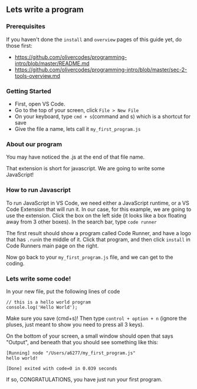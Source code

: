 ## Lets write a program

### Prerequisites

If you haven't done the `install` and `overview` pages of this guide yet, do those first:

- https://github.com/olivercodes/programming-intro/blob/master/README.md
- https://github.com/olivercodes/programming-intro/blob/master/sec-2-tools-overview.md

### Getting Started

- First, open VS Code. 
- Go to the top of your screen, click `File > New File`
- On your keyboard, type `cmd + s`(command and s) which is a shortcut for save
- Give the file a name, lets call it `my_first_program.js`

### About our program

You may have noticed the .js at the end of that file name.

That extension is short for javascript. We are going to write some JavaScript!

### How to run Javascript

To run JavaScript in VS Code, we need either a JavaScript runtime, or a VS Code Extension that will run it. In our case, for this example, we are going to use the extension.
Click the box on the left side (it looks like a box floating away from 3 other boxes). In the search bar, type `code runner`

The first result should show a program called Code Runner, and have a logo that has `.run`in the middle of it. Click that program, and then click `install` in Code Runners main page on the right. 

Now go back to your `my_first_program.js` file, and we can get to the coding.


### Lets write some code!

In your new file, put the following lines of code

```
// this is a hello world program
console.log('Hello World');
```

Make sure you save (cmd+s)! Then type `control + option + n` (ignore the pluses, just meant to show you need to press all 3 keys).

On the bottom of your screen, a small window should open that says "Output", and beneath that you should see something like this:
```
[Running] node "/Users/a6277/my_first_program.js"
hello world!

[Done] exited with code=0 in 0.039 seconds
```

If so, CONGRATULATIONS, you have just run your first program.
